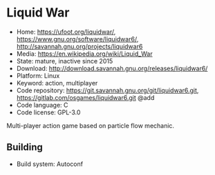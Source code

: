 # Liquid War

- Home: https://ufoot.org/liquidwar/, https://www.gnu.org/software/liquidwar6/, http://savannah.gnu.org/projects/liquidwar6
- Media: https://en.wikipedia.org/wiki/Liquid_War
- State: mature, inactive since 2015
- Download: http://download.savannah.gnu.org/releases/liquidwar6/
- Platform: Linux
- Keyword: action, multiplayer
- Code repository: https://git.savannah.gnu.org/git/liquidwar6.git, https://gitlab.com/osgames/liquidwar6.git @add
- Code language: C
- Code license: GPL-3.0

Multi-player action game based on particle flow mechanic.

## Building

- Build system: Autoconf
